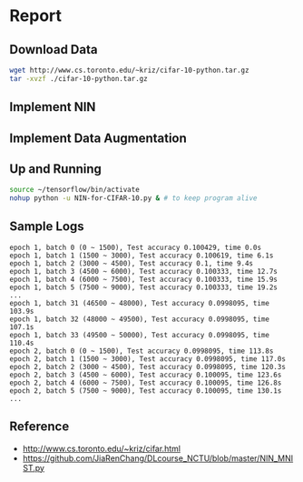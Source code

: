 # Report

## Download Data

``` bash
wget http://www.cs.toronto.edu/~kriz/cifar-10-python.tar.gz
tar -xvzf ./cifar-10-python.tar.gz
```

## Implement NIN

## Implement Data Augmentation

## Up and Running

``` bash
source ~/tensorflow/bin/activate
nohup python -u NIN-for-CIFAR-10.py & # to keep program alive
```

## Sample Logs

```
epoch 1, batch 0 (0 ~ 1500), Test accuracy 0.100429, time 0.0s
epoch 1, batch 1 (1500 ~ 3000), Test accuracy 0.100619, time 6.1s
epoch 1, batch 2 (3000 ~ 4500), Test accuracy 0.1, time 9.4s
epoch 1, batch 3 (4500 ~ 6000), Test accuracy 0.100333, time 12.7s
epoch 1, batch 4 (6000 ~ 7500), Test accuracy 0.100333, time 15.9s
epoch 1, batch 5 (7500 ~ 9000), Test accuracy 0.100333, time 19.2s
...
epoch 1, batch 31 (46500 ~ 48000), Test accuracy 0.0998095, time 103.9s
epoch 1, batch 32 (48000 ~ 49500), Test accuracy 0.0998095, time 107.1s
epoch 1, batch 33 (49500 ~ 50000), Test accuracy 0.0998095, time 110.4s
epoch 2, batch 0 (0 ~ 1500), Test accuracy 0.0998095, time 113.8s
epoch 2, batch 1 (1500 ~ 3000), Test accuracy 0.0998095, time 117.0s
epoch 2, batch 2 (3000 ~ 4500), Test accuracy 0.0998095, time 120.3s
epoch 2, batch 3 (4500 ~ 6000), Test accuracy 0.100095, time 123.6s
epoch 2, batch 4 (6000 ~ 7500), Test accuracy 0.100095, time 126.8s
epoch 2, batch 5 (7500 ~ 9000), Test accuracy 0.100095, time 130.1s
...
```

## Reference

- <http://www.cs.toronto.edu/~kriz/cifar.html>
- <https://github.com/JiaRenChang/DLcourse_NCTU/blob/master/NIN_MNIST.py>
